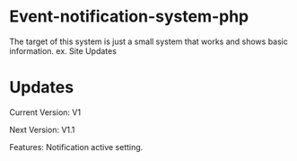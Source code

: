 # Event-notification-system-php
The target of this system is just a small system that works and shows basic information.
ex. Site Updates

# Updates
Current Version: V1

Next Version: V1.1

Features: Notification active setting.